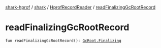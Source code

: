 [shark-hprof](../../index.md) / [shark](../index.md) / [HprofRecordReader](index.md) / [readFinalizingGcRootRecord](./read-finalizing-gc-root-record.md)

# readFinalizingGcRootRecord

`fun readFinalizingGcRootRecord(): `[`GcRoot.Finalizing`](../-gc-root/-finalizing/index.md)